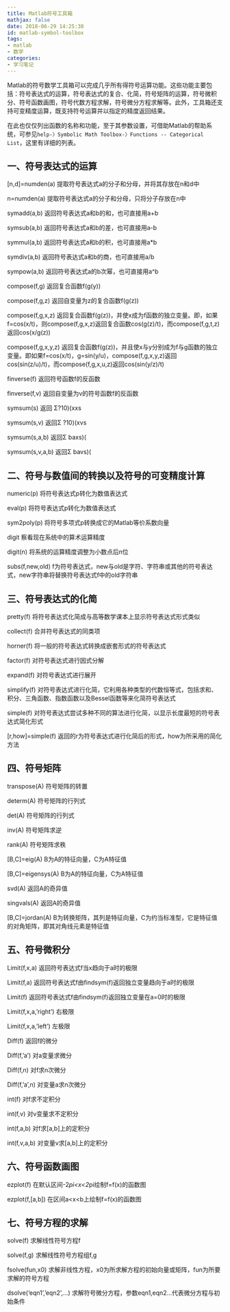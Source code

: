 ```yaml
---
title: Matlab符号工具箱
mathjax: false
date: 2018-06-29 14:25:38
id: matlab-symbol-toolbox
tags:
- matlab
- 数学
categories:
- 学习笔记
---
```


Matlab的符号数学工具箱可以完成几乎所有得符号运算功能。这些功能主要包括：符号表达式的运算，符号表达式的复合、化简，符号矩阵的运算，符号微积分、符号函数画图，符号代数方程求解，符号微分方程求解等。此外，工具箱还支持可变精度运算，既支持符号运算并以指定的精度返回结果。

<!---more--->

在此也仅仅列出函数的名称和功能，至于其参数设置，可借助Matlab的帮助系统，可参见`help-〉Symbolic Math Toolbox-〉Functions -- Categorical List`，这里有详细的列表。

## 一、符号表达式的运算

[n,d]=numden(a) 提取符号表达式a的分子和分母，并将其存放在n和d中

n=numden(a) 提取符号表达式a的分子和分母，只将分子存放在n中

symadd(a,b) 返回符号表达式a和b的和，也可直接用a+b

symsub(a,b) 返回符号表达式a和b的差，也可直接用a-b

symmul(a,b) 返回符号表达式a和b的积，也可直接用a*b

symdiv(a,b) 返回符号表达式a和b的商，也可直接用a/b

sympow(a,b) 返回符号表达式a的b次幂，也可直接用a^b

compose(f,g) 返回复合函数f(g(y))

compose(f,g,z) 返回自变量为z的复合函数f(g(z))

compose(f,g,x,z) 返回复合函数f(g(z))，并使x成为f函数的独立变量。即，如果f=cos(x/t)，则compose(f,g,x,z)返回复合函数cos(g(z)/t)，而compose(f,g,t,z)返回cos(x/g(z))

compose(f,g,x,y,z) 返回复合函数f(g(z))，并且使x与y分别成为f与g函数的独立变量。即如果f=cos(x/t)，g=sin(y/u)，compose(f,g,x,y,z)返回cos(sin(z/u)/t)，而compose(f,g,x,u,z)返回cos(sin(y/z)/t)

finverse(f) 返回符号函数f的反函数

finverse(f,v) 返回自变量为v的符号函数f的反函数

symsum(s) 返回 Σ?10)(xxs

symsum(s,v) 返回Σ ?10)(xvs

symsum(s,a,b) 返回Σ baxs)(

symsum(s,v,a,b) 返回Σ bavs)(

## 二、符号与数值间的转换以及符号的可变精度计算

numeric(p) 将符号表达式p转化为数值表达式

eval(p) 将符号表达式p转化为数值表达式

sym2poly(p) 将符号多项式p转换成它的Matlab等价系数向量

digit 察看现在系统中的算术运算精度

digit(n) 将系统的运算精度调整为小数点后n位

subs(f,new,old) f为符号表达式，new与old是字符、字符串或其他的符号表达式，new字符串将替换符号表达式f中的old字符串

## 三、符号表达式的化简

pretty(f) 将符号表达式化简成与高等数学课本上显示符号表达式形式类似

collect(f) 合并符号表达式的同类项

horner(f) 将一般的符号表达式转换成嵌套形式的符号表达式

factor(f) 对符号表达式进行因式分解

expand(f) 对符号表达式进行展开

simplify(f) 对符号表达式进行化简，它利用各种类型的代数恒等式，包括求和、积分、三角函数、指数函数以及Bessel函数等来化简符号表达式

simple(f) 对符号表达式尝试多种不同的算法进行化简，以显示长度最短的符号表达式简化形式

[r,how]=simple(f) 返回的r为符号表达式进行化简后的形式，how为所采用的简化方法

## 四、符号矩阵

transpose(A) 符号矩阵的转置

determ(A) 符号矩阵的行列式

det(A) 符号矩阵的行列式

inv(A) 符号矩阵求逆

rank(A) 符号矩阵求秩

[B,C]=eig(A) B为A的特征向量，C为A特征值

[B,C]=eigensys(A) B为A的特征向量，C为A特征值

svd(A) 返回A的奇异值

singvals(A) 返回A的奇异值

[B,C]=jordan(A) B为转换矩阵，其列是特征向量，C为约当标准型，它是特征值的对角矩阵，即其对角线元素是特征值

## 五、符号微积分

Limit(f,x,a) 返回符号表达式f当x趋向于a时的极限

Limit(f,a) 返回符号表达式f由findsym(f)返回独立变量趋向于a时的极限

Limit(f) 返回符号表达式f由findsym(f)返回独立变量在a=0时的极限

Limit(f,x,a,’right’) 右极限

Limit(f,x,a,’left’) 左极限

Diff(f) 返回f的微分

Diff(f,’a’) 对a变量求微分

Diff(f,n) 对f求n次微分

Diff(f,’a’,n) 对变量a求n次微分

int(f) 对f求不定积分

int(f,v) 对v变量求不定积分

int(f,a,b) 对f求[a,b]上的定积分

int(f,v,a,b) 对变量v求[a,b]上的定积分

## 六、符号函数画图

ezplot(f) 在默认区间-2*pi<x<2*pi绘制f=f(x)的函数图

ezplot(f,[a,b]) 在区间a<x<b上绘制f=f(x)的函数图

## 七、符号方程的求解

solve(f) 求解线性符号方程f

solve(f,g) 求解线性符号方程组f,g

fsolve(fun,x0) 求解非线性方程，x0为所求解方程的初始向量或矩阵，fun为所要求解的符号方程

dsolve(‘eqn1’,’eqn2’,…) 求解符号微分方程，参数eqn1,eqn2…代表微分方程与初始条件